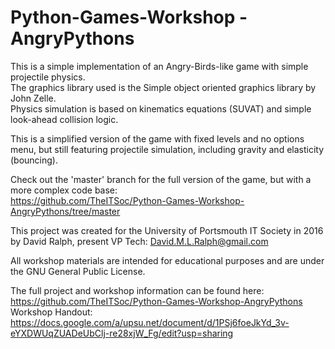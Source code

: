 # Python-Games-Workshop - AngryPythons

This is a simple implementation of an Angry-Birds-like game with simple projectile physics. <br>
The graphics library used is the Simple object oriented graphics library by John Zelle. <br>
Physics simulation is based on kinematics equations (SUVAT) and simple look-ahead collision logic. <br>

This is a simplified version of the game with fixed levels and no options menu, 
but still featuring projectile simulation, including gravity and elasticity (bouncing).

Check out the 'master' branch for the full version of the game, but with a more complex code base:<br>
https://github.com/TheITSoc/Python-Games-Workshop-AngryPythons/tree/master

This project was created for the University of Portsmouth IT Society in 2016 by David Ralph, present VP Tech: David.M.L.Ralph@gmail.com

All workshop materials are intended for educational purposes and are under the GNU General Public License.

The full project and workshop information can be found here:<br>
https://github.com/TheITSoc/Python-Games-Workshop-AngryPythons
Workshop Handout:<br>
https://docs.google.com/a/upsu.net/document/d/1PSj6foeJkYd_3v-eYXDWUqZUADeUbClj-re28xjW_Fg/edit?usp=sharing
